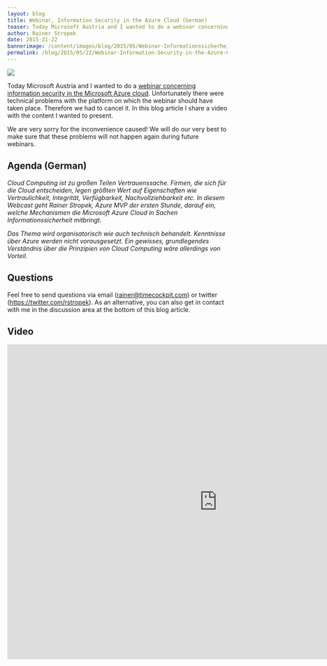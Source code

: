 ```yaml
---
layout: blog
title: Webinar, Information Security in the Azure Cloud (German)
teaser: Today Microsoft Austria and I wanted to do a webinar concerning information security in the Microsoft Azure cloud. Unfortunately there were technical problems with the platform on which the webinar should have taken place. Therefore we had to cancel it. In this blog article I share a video with the content I wanted to present.
author: Rainer Stropek
date: 2015-31-22
bannerimage: /content/images/blog/2015/05/Webinar-Informationssicherheit-Titel.png
permalink: /blog/2015/05/22/Webinar-Information-Security-in-the-Azure-Cloud-German
---
```


<p xmlns="http://www.w3.org/1999/xhtml">
  <img src="{{site.baseurl}}/content/images/blog/2015/05/Webinar-Informationssicherheit-Titel.png" />
</p><p xmlns="http://www.w3.org/1999/xhtml">Today Microsoft Austria and I wanted to do a <a href="https://info.microsoft.com/Webinar-Informationssicherheit-inder-Cloud.html?ls=Display" target="_blank">webinar concerning information security in the Microsoft Azure cloud</a>. Unfortunately there were technical problems with the platform on which the webinar should have taken place. Therefore we had to cancel it. In this blog article I share a video with the content I wanted to present.</p><p class="showcase" xmlns="http://www.w3.org/1999/xhtml">We are very sorry for the inconvenience caused! We will do our very best to make sure that these problems will not happen again during future webinars.</p><h2 xmlns="http://www.w3.org/1999/xhtml">Agenda (German)</h2><p xmlns="http://www.w3.org/1999/xhtml">
  <em>Cloud Computing ist zu großen Teilen Vertrauenssache. Firmen, die sich für die Cloud entscheiden, legen größten Wert auf Eigenschaften wie Vertraulichkeit, Integrität, Verfügbarkeit, Nachvollziehbarkeit etc. In diesem Webcast geht Rainer Stropek, Azure MVP der ersten Stunde, darauf ein, welche Mechanismen die Microsoft Azure Cloud in Sachen Informationssicherheit mitbringt.</em>
</p><p xmlns="http://www.w3.org/1999/xhtml">
  <em>Das Thema wird organisatorisch wie auch technisch behandelt. Kenntnisse über Azure werden nicht vorausgesetzt. Ein gewisses, grundlegendes Verständnis über die Prinzipien von Cloud Computing wäre allerdings von Vorteil.</em>
</p><h2 xmlns="http://www.w3.org/1999/xhtml">Questions</h2><p xmlns="http://www.w3.org/1999/xhtml">Feel free to send questions via email (<a href="mailto:rainer@timecockpit.com">rainer@timecockpit.com</a>) or twitter (<a href="https://twitter.com/rstropek">https://twitter.com/rstropek</a>). As an alternative, you can also get in contact with me in the discussion area at the bottom of this blog article.</p><h2 xmlns="http://www.w3.org/1999/xhtml">Video</h2><div class="videoWrapper" xmlns="http://www.w3.org/1999/xhtml">
  <iframe width="960" height="720" src="https://www.youtube.com/embed/arWDxiwFISs?rel=0" frameborder="0" allowfullscreen="allowfullscreen"></iframe>
</div>